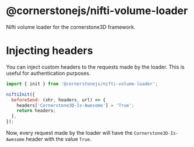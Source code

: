 # @cornerstonejs/nifti-volume-loader

Nifti volume loader for the cornerstone3D framework.

# Injecting headers

You can inject custom headers to the requests made by the loader. This is useful for authentication purposes.

```js
import { init } from '@cornerstonejs/nifti-volume-loader';

niftiInit({
  beforeSend: (xhr, headers, url) => {
    headers['Cornerstone3D-Is-Awesome'] = 'True';
    return headers;
  },
});
```

Now, every request made by the loader will have the `Cornerstone3D-Is-Awesome` header with the value `True`.
